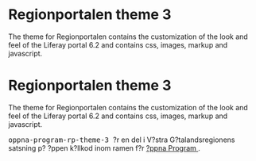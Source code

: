 
<td id="wikicontent" class="psdescription">
  <h1>
    <a name="Regionportalen_theme_3">
    </a>
    Regionportalen theme 3
    <a href="#Regionportalen_theme_3" class="section_anchor">
    </a>
  </h1>
  <p>
    The theme for Regionportalen contains the customization of the look and feel of the Liferay portal 6.2 and contains css, images, markup and javascript. 
  </p>
</td>

<td id="wikicontent" class="psdescription">
  <h1>
    <a name="Regionportalen_theme_3">
    </a>
    Regionportalen theme 3
    <a href="#Regionportalen_theme_3" class="section_anchor">
    </a>
  </h1>
  <p>
    The theme for Regionportalen contains the customization of the look and feel of the Liferay portal 6.2 and contains css, images, markup and javascript. 
  </p>
</td>

  <p>
    <tt>
      oppna-program-rp-theme-3
    </tt>
     ?r en del i V?stra G?talandsregionens satsning p? ?ppen k?llkod inom ramen f?r 
    <a href="https://github.com/Vastra-Gotalandsregionen//oppna-program">
      ?ppna Program
    </a>
    . 
  </p>